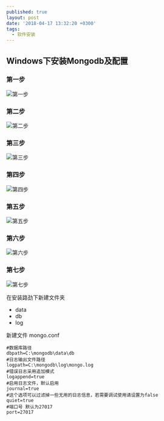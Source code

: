 ```yaml
---
published: true
layout: post
date: '2018-04-17 13:32:20 +0300'
tags:
  - 软件安装
---
```

## Windows下安装Mongodb及配置

### 第一步
![第一步](2019-09-17_0001.png)

### 第二步
![第二步](2019-09-17_0002.png)

### 第三步
![第三步](2019-09-17_0003.png)

### 第四步
![第四步](2019-09-17_0004.png)

### 第五步
![第五步](2019-09-17_0005.png)

### 第六步
![第六步](2019-09-17_0006.png)

### 第七步
![第七步](2019-09-17_0006.png)

在安装路劲下新建文件夹
- data
 - db
- log

新建文件
mongo.conf

```
#数据库路径  
dbpath=C:\mongodb\data\db
#日志输出文件路径  
logpath=C:\mongodb\log\mongo.log
#错误日志采用追加模式  
logappend=true  
#启用日志文件，默认启用  
journal=true  
#这个选项可以过滤掉一些无用的日志信息，若需要调试使用请设置为false  
quiet=true  
#端口号 默认为27017  
port=27017
```











